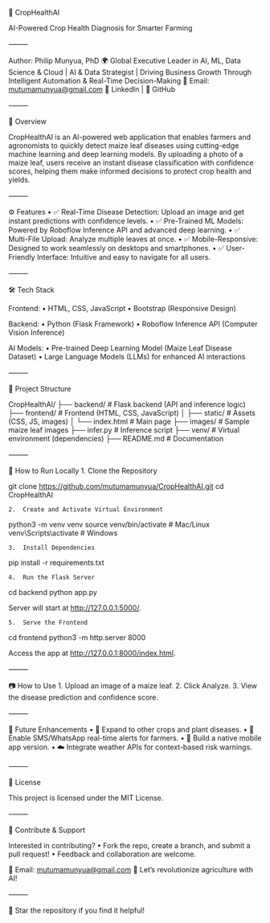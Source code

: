 🌱 CropHealthAI

AI-Powered Crop Health Diagnosis for Smarter Farming

⸻

Author:
Philip Munyua, PhD
🌍 Global Executive Leader in AI, ML, Data Science & Cloud | AI & Data Strategist | Driving Business Growth Through Intelligent Automation & Real-Time Decision-Making
📧 Email: mutumamunyua@gmail.com
🔗 LinkedIn | 🔗 GitHub

⸻

📌 Overview

CropHealthAI is an AI-powered web application that enables farmers and agronomists to quickly detect maize leaf diseases using cutting-edge machine learning and deep learning models. By uploading a photo of a maize leaf, users receive an instant disease classification with confidence scores, helping them make informed decisions to protect crop health and yields.

⸻

⚙️ Features
	•	✅ Real-Time Disease Detection: Upload an image and get instant predictions with confidence levels.
	•	✅ Pre-Trained ML Models: Powered by Roboflow Inference API and advanced deep learning.
	•	✅ Multi-File Upload: Analyze multiple leaves at once.
	•	✅ Mobile-Responsive: Designed to work seamlessly on desktops and smartphones.
	•	✅ User-Friendly Interface: Intuitive and easy to navigate for all users.

⸻

🛠️ Tech Stack

Frontend:
	•	HTML, CSS, JavaScript
	•	Bootstrap (Responsive Design)

Backend:
	•	Python (Flask Framework)
	•	Roboflow Inference API (Computer Vision Inference)

AI Models:
	•	Pre-trained Deep Learning Model (Maize Leaf Disease Dataset)
	•	Large Language Models (LLMs) for enhanced AI interactions

⸻

📂 Project Structure

CropHealthAI/
├── backend/         # Flask backend (API and inference logic)
├── frontend/        # Frontend (HTML, CSS, JavaScript)
│   ├── static/      # Assets (CSS, JS, images)
│   └── index.html   # Main page
├── images/          # Sample maize leaf images
├── infer.py         # Inference script
├── venv/            # Virtual environment (dependencies)
├── README.md        # Documentation



⸻

🚀 How to Run Locally
	1.	Clone the Repository

git clone https://github.com/mutumamunyua/CropHealthAI.git
cd CropHealthAI


	2.	Create and Activate Virtual Environment

python3 -m venv venv
source venv/bin/activate        # Mac/Linux
venv\Scripts\activate           # Windows


	3.	Install Dependencies

pip install -r requirements.txt


	4.	Run the Flask Server

cd backend
python app.py

Server will start at http://127.0.0.1:5000/.

	5.	Serve the Frontend

cd frontend
python3 -m http.server 8000

Access the app at http://127.0.0.1:8000/index.html.

⸻

📷 How to Use
	1.	Upload an image of a maize leaf.
	2.	Click Analyze.
	3.	View the disease prediction and confidence score.

⸻

🔮 Future Enhancements
	•	🌾 Expand to other crops and plant diseases.
	•	📩 Enable SMS/WhatsApp real-time alerts for farmers.
	•	📱 Build a native mobile app version.
	•	☁️ Integrate weather APIs for context-based risk warnings.

⸻

📝 License

This project is licensed under the MIT License.

⸻

🤝 Contribute & Support

Interested in contributing?
	•	Fork the repo, create a branch, and submit a pull request!
	•	Feedback and collaboration are welcome.

📩 Email: mutumamunyua@gmail.com
🚀 Let’s revolutionize agriculture with AI!

⸻

🌟 Star the repository if you find it helpful!

<!-- Trigger redeploy - May 30, 2025 -->
